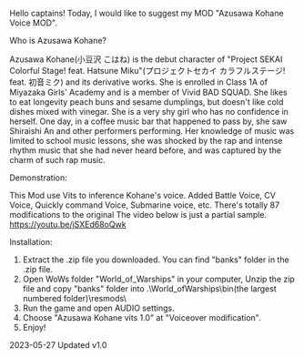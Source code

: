 Hello﻿ captains! Today, I would like to suggest my MOD "Azusawa Kohane Voice MOD".﻿

Who is Azusawa Kohane?

Azusawa Kohane(小豆沢 こはね) is the debut character of "Project SEKAI Colorful Stage! feat. Hatsune Miku"(プロジェクトセカイ カラフルステージ! feat. 初音﻿﻿﻿ミク) and its derivative works.
She is enrolled in Class 1A of Miyazaka Girls' Academy and is a member of Vivid BAD SQUAD. She likes to eat longevity peach buns and sesame dumplings, but doesn't like cold dishes mixed with vinegar. She is a very shy girl who has no confidence in herself.
One day, in a coffee music bar that happened to pass by, she saw Shiraishi An and ﻿other performers performing. Her knowledge﻿ of music was limited to school music lessons, she was shocked by the rap and intense rhythm music that she had never heard before, and was captured by the charm of such rap music.

Demonstration:

This Mod use Vits to inference Kohane's voice. Added Battle Voice, CV Voice, Quickly command Voice, Submarine voice, etc.
There's totally 87 modifications to the original 
The video below is just a partial sample.
https://youtu.be/jSXEd68oQwk

Installation:

1.  Extract the .zip file you downloaded. You can find "banks" folder in the .zip file.
2.  Open WoWs folder "World_of_Warships" in your computer, Unzip the zip file and copy "banks"  folder into .\World_ofWarships\bin(the largest numbered folder)\res﻿mods﻿\
3. Run the game and open AUDIO settings.
4. Choose "Azusawa Kohane vits 1.0" at "Voiceover modification".
5. Enjoy!

2023-05-27  Updated v1.0
